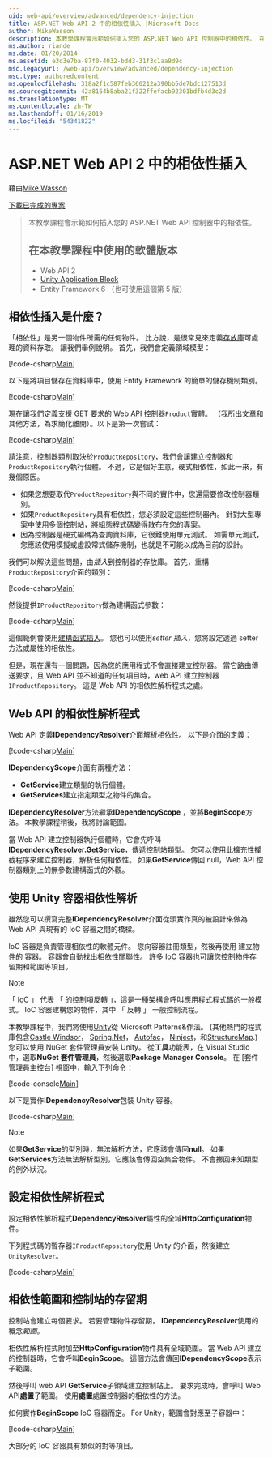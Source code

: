 ```yaml
---
uid: web-api/overview/advanced/dependency-injection
title: ASP.NET Web API 2 中的相依性插入 |Microsoft Docs
author: MikeWasson
description: 本教學課程會示範如何插入您的 ASP.NET Web API 控制器中的相依性。 在教學課程 Web API 2 Unity 應用程式區塊中使用的軟體版本...
ms.author: riande
ms.date: 01/20/2014
ms.assetid: e3d3e7ba-87f0-4032-bdd3-31f3c1aa9d9c
msc.legacyurl: /web-api/overview/advanced/dependency-injection
msc.type: authoredcontent
ms.openlocfilehash: 318a2f1c587feb360212a390bb5de7bdc127513d
ms.sourcegitcommit: 42a8164b8aba21f322ffefacb92301bdfb4d3c2d
ms.translationtype: MT
ms.contentlocale: zh-TW
ms.lasthandoff: 01/16/2019
ms.locfileid: "54341822"
---
```

<a name="dependency-injection-in-aspnet-web-api-2"></a>ASP.NET Web API 2 中的相依性插入
====================
藉由[Mike Wasson](https://github.com/MikeWasson)

[下載已完成的專案](http://code.msdn.microsoft.com/ASP-NET-Web-API-Tutorial-468ee148)

> 本教學課程會示範如何插入您的 ASP.NET Web API 控制器中的相依性。
> 
> ## <a name="software-versions-used-in-the-tutorial"></a>在本教學課程中使用的軟體版本
> 
> 
> - Web API 2
> - [Unity Application Block](https://www.nuget.org/packages/Unity/)
> - Entity Framework 6 （也可使用這個第 5 版）


## <a name="what-is-dependency-injection"></a>相依性插入是什麼？

「相依性」是另一個物件所需的任何物件。 比方說，是很常見來定義[存放庫](http://martinfowler.com/eaaCatalog/repository.html)可處理的資料存取。 讓我們舉例說明。 首先，我們會定義領域模型：

[!code-csharp[Main](dependency-injection/samples/sample1.cs)]

以下是將項目儲存在資料庫中，使用 Entity Framework 的簡單的儲存機制類別。

[!code-csharp[Main](dependency-injection/samples/sample2.cs)]

現在讓我們定義支援 GET 要求的 Web API 控制器`Product`實體。 （我所出文章和其他方法，為求簡化離開）。以下是第一次嘗試：

[!code-csharp[Main](dependency-injection/samples/sample3.cs)]

請注意，控制器類別取決於`ProductRepository`，我們會讓建立控制器和`ProductRepository`執行個體。 不過，它是個好主意，硬式相依性，如此一來，有幾個原因。

- 如果您想要取代`ProductRepository`與不同的實作中，您還需要修改控制器類別。
- 如果`ProductRepository`具有相依性，您必須設定這些控制器內。 針對大型專案中使用多個控制站，將組態程式碼變得散布在您的專案。
- 因為控制器是硬式編碼為查詢資料庫，它很難使用單元測試。 如需單元測試，您應該使用模擬或虛設常式儲存機制，也就是不可能以成為目前的設計。

我們可以解決這些問題，由*插入*到控制器的存放庫。 首先，重構`ProductRepository`介面的類別：

[!code-csharp[Main](dependency-injection/samples/sample4.cs)]

然後提供`IProductRepository`做為建構函式參數：

[!code-csharp[Main](dependency-injection/samples/sample5.cs)]

這個範例會使用[建構函式插入](http://www.martinfowler.com/articles/injection.html#FormsOfDependencyInjection)。 您也可以使用*setter 插入*，您將設定透過 setter 方法或屬性的相依性。

但是，現在還有一個問題，因為您的應用程式不會直接建立控制器。 當它路由傳送要求，且 Web API 並不知道的任何項目時，web API 建立控制器`IProductRepository`。 這是 Web API 的相依性解析程式之處。

## <a name="the-web-api-dependency-resolver"></a>Web API 的相依性解析程式

Web API 定義**IDependencyResolver**介面解析相依性。 以下是介面的定義：

[!code-csharp[Main](dependency-injection/samples/sample6.cs)]

**IDependencyScope**介面有兩種方法：

- **GetService**建立類型的執行個體。
- **GetServices**建立指定類型之物件的集合。

**IDependencyResolver**方法繼承**IDependencyScope** ，並將**BeginScope**方法。 本教學課程稍後，我將討論範圍。

當 Web API 建立控制器執行個體時，它會先呼叫**IDependencyResolver.GetService**，傳遞控制站類型。 您可以使用此擴充性攔截程序來建立控制器，解析任何相依性。 如果**GetService**傳回 null，Web API 控制器類別上的無參數建構函式的外觀。

## <a name="dependency-resolution-with-the-unity-container"></a>使用 Unity 容器相依性解析

雖然您可以撰寫完整**IDependencyResolver**介面從頭實作真的被設計來做為 Web API 與現有的 IoC 容器之間的橋樑。

IoC 容器是負責管理相依性的軟體元件。 您向容器註冊類型，然後再使用 建立物件的 容器。 容器會自動找出相依性關聯性。 許多 IoC 容器也可讓您控制物件存留期和範圍等項目。

> [!NOTE]
> 「 IoC 」 代表 「 的控制項反轉 」，這是一種架構會呼叫應用程式程式碼的一般模式。 IoC 容器建構您的物件，其中 「 反轉 」 一般控制流程。


本教學課程中，我們將使用[Unity](https://msdn.microsoft.com/library/ff647202.aspx)從 Microsoft Patterns&amp;作法。 (其他熱門的程式庫包含[Castle Windsor](http://www.castleproject.org/)， [Spring.Net](http://www.springframework.net/)， [Autofac](https://code.google.com/p/autofac/)， [Ninject](http://www.ninject.org/)，和[StructureMap](http://structuremap.github.io/documentation/).)您可以使用 NuGet 套件管理員安裝 Unity。 從**工具**功能表，在 Visual Studio 中，選取**NuGet 套件管理員**，然後選取**Package Manager Console**。 在 [套件管理員主控台] 視窗中，輸入下列命令：

[!code-console[Main](dependency-injection/samples/sample7.cmd)]

以下是實作**IDependencyResolver**包裝 Unity 容器。

[!code-csharp[Main](dependency-injection/samples/sample8.cs)]

> [!NOTE]
> 如果**GetService**的型別時，無法解析方法，它應該會傳回**null**。 如果**GetServices**方法無法解析型別，它應該會傳回空集合物件。 不會擲回未知類型的例外狀況。


## <a name="configuring-the-dependency-resolver"></a>設定相依性解析程式

設定相依性解析程式**DependencyResolver**屬性的全域**HttpConfiguration**物件。

下列程式碼的暫存器`IProductRepository`使用 Unity 的介面，然後建立`UnityResolver`。

[!code-csharp[Main](dependency-injection/samples/sample9.cs)]

## <a name="dependency-scope-and-controller-lifetime"></a>相依性範圍和控制站的存留期

控制站會建立每個要求。 若要管理物件存留期， **IDependencyResolver**使用的概念*範圍*。

相依性解析程式附加至**HttpConfiguration**物件具有全域範圍。 當 Web API 建立的控制器時，它會呼叫**BeginScope**。 這個方法會傳回**IDependencyScope**表示子範圍。

然後呼叫 web API **GetService**子領域建立控制站上。 要求完成時，會呼叫 Web API**處置**子範圍。 使用**處置**處置控制器的相依性的方法。

如何實作**BeginScope** IoC 容器而定。 For Unity，範圍會對應至子容器中：

[!code-csharp[Main](dependency-injection/samples/sample10.cs)]

大部分的 IoC 容器具有類似的對等項目。
